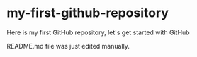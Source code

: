 # my-first-github-repository
Here is my first GitHub repository, let's get started with GitHub

README.md file was just edited manually.

